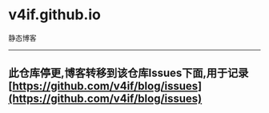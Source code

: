 # v4if.github.io
静态博客

---
此仓库停更,博客转移到该仓库Issues下面,用于记录
[https://github.com/v4if/blog/issues](https://github.com/v4if/blog/issues)
---
